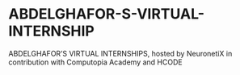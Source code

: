 # ABDELGHAFOR-S-VIRTUAL-INTERNSHIP

ABDELGHAFOR’S VIRTUAL INTERNSHIPS, hosted by NeuronetiX in contribution with Computopia Academy and HCODE
